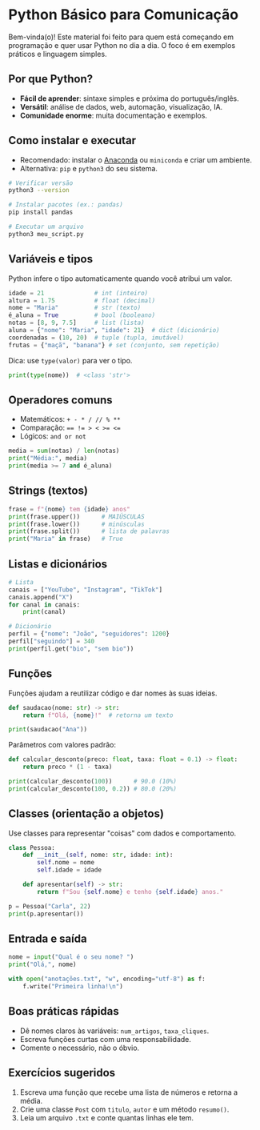 # Python Básico para Comunicação

Bem-vinda(o)! Este material foi feito para quem está começando em programação e quer usar Python no dia a dia. O foco é em exemplos práticos e linguagem simples.

## Por que Python?
- **Fácil de aprender**: sintaxe simples e próxima do português/inglês.
- **Versátil**: análise de dados, web, automação, visualização, IA.
- **Comunidade enorme**: muita documentação e exemplos.

## Como instalar e executar
- Recomendado: instalar o [Anaconda](https://www.anaconda.com/) ou `miniconda` e criar um ambiente.
- Alternativa: `pip` e `python3` do seu sistema.

```bash
# Verificar versão
python3 --version

# Instalar pacotes (ex.: pandas)
pip install pandas

# Executar um arquivo
python3 meu_script.py
```

## Variáveis e tipos
Python infere o tipo automaticamente quando você atribui um valor.

```python
idade = 21              # int (inteiro)
altura = 1.75           # float (decimal)
nome = "Maria"          # str (texto)
é_aluna = True          # bool (booleano)
notas = [8, 9, 7.5]     # list (lista)
aluna = {"nome": "Maria", "idade": 21}  # dict (dicionário)
coordenadas = (10, 20)  # tuple (tupla, imutável)
frutas = {"maçã", "banana"} # set (conjunto, sem repetição)
```

Dica: use `type(valor)` para ver o tipo.

```python
print(type(nome))  # <class 'str'>
```

## Operadores comuns
- Matemáticos: `+ - * / // % **`
- Comparação: `== != > < >= <=`
- Lógicos: `and or not`

```python
media = sum(notas) / len(notas)
print("Média:", media)
print(media >= 7 and é_aluna)
```

## Strings (textos)
```python
frase = f"{nome} tem {idade} anos"
print(frase.upper())      # MAIÚSCULAS
print(frase.lower())      # minúsculas
print(frase.split())      # lista de palavras
print("Maria" in frase)   # True
```

## Listas e dicionários
```python
# Lista
canais = ["YouTube", "Instagram", "TikTok"]
canais.append("X")
for canal in canais:
    print(canal)

# Dicionário
perfil = {"nome": "João", "seguidores": 1200}
perfil["seguindo"] = 340
print(perfil.get("bio", "sem bio"))
```

## Funções
Funções ajudam a reutilizar código e dar nomes às suas ideias.

```python
def saudacao(nome: str) -> str:
    return f"Olá, {nome}!"  # retorna um texto

print(saudacao("Ana"))
```

Parâmetros com valores padrão:
```python
def calcular_desconto(preco: float, taxa: float = 0.1) -> float:
    return preco * (1 - taxa)

print(calcular_desconto(100))      # 90.0 (10%)
print(calcular_desconto(100, 0.2)) # 80.0 (20%)
```

## Classes (orientação a objetos)
Use classes para representar "coisas" com dados e comportamento.

```python
class Pessoa:
    def __init__(self, nome: str, idade: int):
        self.nome = nome
        self.idade = idade

    def apresentar(self) -> str:
        return f"Sou {self.nome} e tenho {self.idade} anos."

p = Pessoa("Carla", 22)
print(p.apresentar())
```

## Entrada e saída
```python
nome = input("Qual é o seu nome? ")
print("Olá,", nome)

with open("anotações.txt", "w", encoding="utf-8") as f:
    f.write("Primeira linha!\n")
```

## Boas práticas rápidas
- Dê nomes claros às variáveis: `num_artigos`, `taxa_cliques`.
- Escreva funções curtas com uma responsabilidade.
- Comente o necessário, não o óbvio.

## Exercícios sugeridos
1. Escreva uma função que recebe uma lista de números e retorna a média.
2. Crie uma classe `Post` com `titulo`, `autor` e um método `resumo()`.
3. Leia um arquivo `.txt` e conte quantas linhas ele tem.
